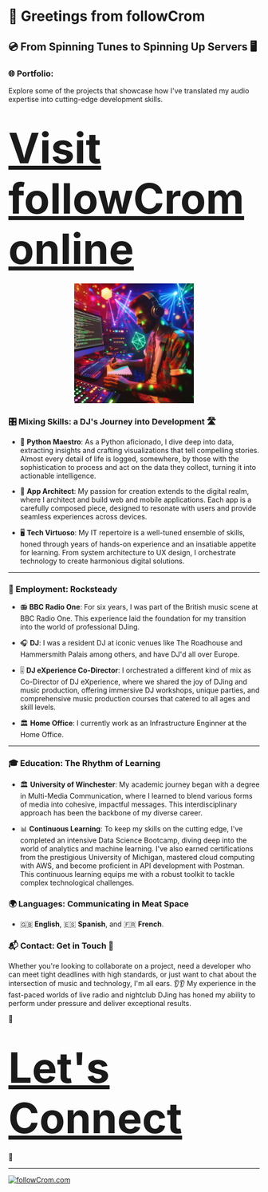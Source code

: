# 👋 Greetings from followCrom

## 💿 From Spinning Tunes to Spinning Up Servers 🖥

### 🌐 Portfolio:

Explore some of the projects that showcase how I've translated my audio expertise into cutting-edge development skills.

<h1><a href="https://followcrom.com" style="font-size:3em; font-decoration:underline;">Visit followCrom online</a></h1>

<p align="center"><img src="imgs/dj_dev.png" width="240"/></p>

### 🎛️ Mixing Skills: a DJ's Journey into Development 🛣️

- 🐍 **Python Maestro**: As a Python aficionado, I dive deep into data, extracting insights and crafting visualizations that tell compelling stories. Almost every detail of life is logged, somewhere, by those with the sophistication to process and act on the data they collect, turning it into actionable intelligence.

- 📱 **App Architect**: My passion for creation extends to the digital realm, where I architect and build web and mobile applications. Each app is a carefully composed piece, designed to resonate with users and provide seamless experiences across devices.

- 🖥️ **Tech Virtuoso**: My IT repertoire is a well-tuned ensemble of skills, honed through years of hands-on experience and an insatiable appetite for learning. From system architecture to UX design, I orchestrate technology to create harmonious digital solutions.

---

### 💼 Employment: Rocksteady

- 📻 **BBC Radio One**: For six years, I was part of the British music scene at BBC Radio One. This experience laid the foundation for my transition into the world of professional DJing.

- 🎧 **DJ**: I was a resident DJ at iconic venues like The Roadhouse and Hammersmith Palais among others, and have DJ'd all over Europe.

- 🎚️ **DJ eXperience Co-Director**: I orchestrated a different kind of mix as Co-Director of DJ eXperience, where we shared the joy of DJing and music production, offering immersive DJ workshops, unique parties, and comprehensive music production courses that catered to all ages and skill levels.

- 🏛 **Home Office**: I currently work as an Infrastructure Enginner at the Home Office.

---

### 🎓 Education: The Rhythm of Learning

- 🏛️ **University of Winchester**: My academic journey began with a degree in Multi-Media Communication, where I learned to blend various forms of media into cohesive, impactful messages. This interdisciplinary approach has been the backbone of my diverse career.

- 📊 **Continuous Learning**: To keep my skills on the cutting edge, I've completed an intensive Data Science Bootcamp, diving deep into the world of analytics and machine learning. I've also earned certifications from the prestigious University of Michigan, mastered cloud computing with AWS, and become proficient in API development with Postman. This continuous learning equips me with a robust toolkit to tackle complex technological challenges.

### 🌍 Languages: Communicating in Meat Space

- 🇬🇧 **English**, 🇪🇸 **Spanish**, and 🇫🇷 **French**.

### 📬 Contact: Get in Touch 📨

Whether you're looking to collaborate on a project, need a developer who can meet tight deadlines with high standards, or just want to chat about the intersection of music and technology, I'm all ears. 👂👂 My experience in the fast-paced worlds of live radio and nightclub DJing has honed my ability to perform under pressure and deliver exceptional results.

🤝 <h1><a href="https://followcrom.com/contact/contact.php" style="font-size:3em; font-decoration:underline;">Let's Connect</a></h1> 🚀

---

[![followCrom.com](https://img.shields.io/badge/Discover%20More-followCrom.com-blue?style=for-the-badge)](http://followcrom.com)